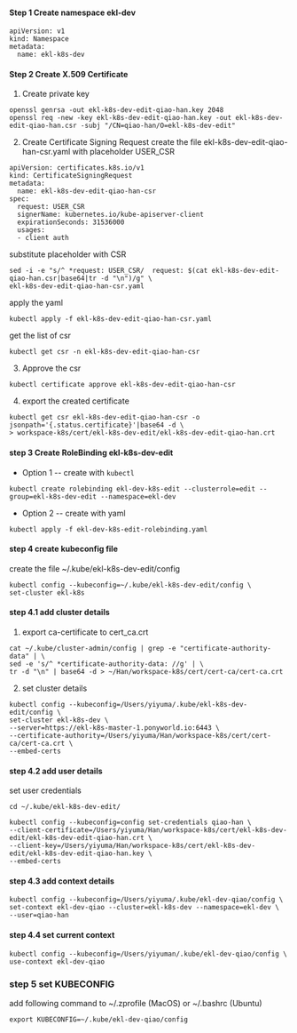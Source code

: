 #### Step 1 Create namespace ekl-dev
```
apiVersion: v1
kind: Namespace
metadata:
  name: ekl-k8s-dev
```

#### Step 2 Create X.509 Certificate 
1. Create private key
```
openssl genrsa -out ekl-k8s-dev-edit-qiao-han.key 2048
openssl req -new -key ekl-k8s-dev-edit-qiao-han.key -out ekl-k8s-dev-edit-qiao-han.csr -subj "/CN=qiao-han/O=ekl-k8s-dev-edit"
```

2. Create Certificate Signing Request
create the file ekl-k8s-dev-edit-qiao-han-csr.yaml with placeholder USER_CSR
```
apiVersion: certificates.k8s.io/v1
kind: CertificateSigningRequest
metadata:
  name: ekl-k8s-dev-edit-qiao-han-csr
spec:
  request: USER_CSR
  signerName: kubernetes.io/kube-apiserver-client
  expirationSeconds: 31536000
  usages:
  - client auth
```

substitute placeholder with CSR
```
sed -i -e "s/^ *request: USER_CSR/  request: $(cat ekl-k8s-dev-edit-qiao-han.csr|base64|tr -d "\n")/g" \
ekl-k8s-dev-edit-qiao-han-csr.yaml
```

apply the yaml
```
kubectl apply -f ekl-k8s-dev-edit-qiao-han-csr.yaml
```

get the list of csr
```
kubectl get csr -n ekl-k8s-dev-edit-qiao-han-csr
```

3. Approve the csr
```
kubectl certificate approve ekl-k8s-dev-edit-qiao-han-csr
```

4. export the created certificate
```
kubectl get csr ekl-k8s-dev-edit-qiao-han-csr -o jsonpath='{.status.certificate}'|base64 -d \
> workspace-k8s/cert/ekl-k8s-dev-edit/ekl-k8s-dev-edit-qiao-han.crt
```

#### step 3 Create RoleBinding ekl-k8s-dev-edit
- Option 1 -- create with `kubectl`
```
kubectl create rolebinding ekl-dev-k8s-edit --clusterrole=edit --group=ekl-k8s-dev-edit --namespace=ekl-dev
```

- Option 2 -- create with yaml
```
kubectl apply -f ekl-dev-k8s-edit-rolebinding.yaml
```

#### step 4 create kubeconfig file
create the file ~/.kube/ekl-k8s-dev-edit/config

```
kubectl config --kubeconfig=~/.kube/ekl-k8s-dev-edit/config \
set-cluster ekl-k8s
```

#### step 4.1 add cluster details
1. export ca-certificate to cert_ca.crt
```
cat ~/.kube/cluster-admin/config | grep -e "certificate-authority-data" | \
sed -e 's/^ *certificate-authority-data: //g' | \
tr -d "\n" | base64 -d > ~/Han/workspace-k8s/cert/cert-ca/cert-ca.crt
```

2. set cluster details
```
kubectl config --kubeconfig=/Users/yiyuma/.kube/ekl-k8s-dev-edit/config \
set-cluster ekl-k8s-dev \
--server=https://ekl-k8s-master-1.ponyworld.io:6443 \
--certificate-authority=/Users/yiyuma/Han/workspace-k8s/cert/cert-ca/cert-ca.crt \
--embed-certs
```

#### step 4.2 add user details
set user credentials
```
cd ~/.kube/ekl-k8s-dev-edit/

kubectl config --kubeconfig=config set-credentials qiao-han \
--client-certificate=/Users/yiyuma/Han/workspace-k8s/cert/ekl-k8s-dev-edit/ekl-k8s-dev-edit-qiao-han.crt \
--client-key=/Users/yiyuma/Han/workspace-k8s/cert/ekl-k8s-dev-edit/ekl-k8s-dev-edit-qiao-han.key \
--embed-certs
```

#### step 4.3 add context details
```
kubectl config --kubeconfig=/Users/yiyuma/.kube/ekl-dev-qiao/config \
set-context ekl-dev-qiao --cluster=ekl-k8s-dev --namespace=ekl-dev \
--user=qiao-han
```

#### step 4.4 set current context
```
kubectl config --kubeconfig=/Users/yiyuman/.kube/ekl-dev-qiao/config \
use-context ekl-dev-qiao
```

### step 5 set KUBECONFIG
add following command to ~/.zprofile (MacOS) or ~/.bashrc (Ubuntu)
```
export KUBECONFIG=~/.kube/ekl-dev-qiao/config
```